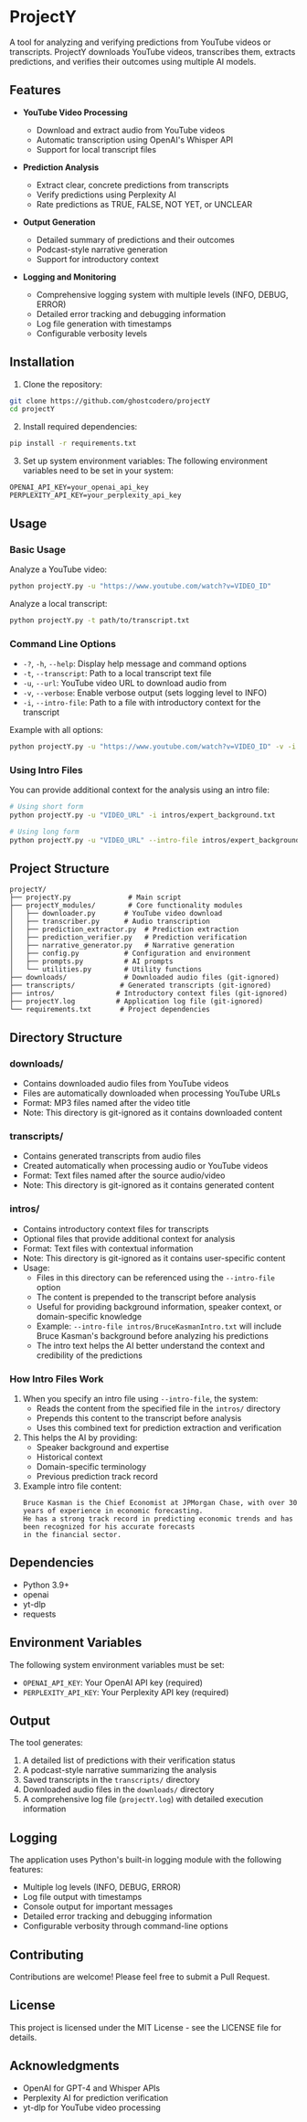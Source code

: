# ProjectY

A tool for analyzing and verifying predictions from YouTube videos or transcripts. ProjectY downloads YouTube videos, transcribes them, extracts predictions, and verifies their outcomes using multiple AI models.

## Features

- **YouTube Video Processing**
  - Download and extract audio from YouTube videos
  - Automatic transcription using OpenAI's Whisper API
  - Support for local transcript files

- **Prediction Analysis**
  - Extract clear, concrete predictions from transcripts
  - Verify predictions using Perplexity AI
  - Rate predictions as TRUE, FALSE, NOT YET, or UNCLEAR

- **Output Generation**
  - Detailed summary of predictions and their outcomes
  - Podcast-style narrative generation
  - Support for introductory context

- **Logging and Monitoring**
  - Comprehensive logging system with multiple levels (INFO, DEBUG, ERROR)
  - Detailed error tracking and debugging information
  - Log file generation with timestamps
  - Configurable verbosity levels

## Installation

1. Clone the repository:
```bash
git clone https://github.com/ghostcodero/projectY
cd projectY
```

2. Install required dependencies:
```bash
pip install -r requirements.txt
```

3. Set up system environment variables:
The following environment variables need to be set in your system:
```
OPENAI_API_KEY=your_openai_api_key
PERPLEXITY_API_KEY=your_perplexity_api_key
```

## Usage

### Basic Usage

Analyze a YouTube video:
```bash
python projectY.py -u "https://www.youtube.com/watch?v=VIDEO_ID"
```

Analyze a local transcript:
```bash
python projectY.py -t path/to/transcript.txt
```

### Command Line Options

- `-?`, `-h`, `--help`: Display help message and command options
- `-t`, `--transcript`: Path to a local transcript text file
- `-u`, `--url`: YouTube video URL to download audio from
- `-v`, `--verbose`: Enable verbose output (sets logging level to INFO)
- `-i`, `--intro-file`: Path to a file with introductory context for the transcript

Example with all options:
```bash
python projectY.py -u "https://www.youtube.com/watch?v=VIDEO_ID" -v -i intros/context.txt
```

### Using Intro Files
You can provide additional context for the analysis using an intro file:
```bash
# Using short form
python projectY.py -u "VIDEO_URL" -i intros/expert_background.txt

# Using long form
python projectY.py -u "VIDEO_URL" --intro-file intros/expert_background.txt
```

## Project Structure

```
projectY/
├── projectY.py              # Main script
├── projectY_modules/        # Core functionality modules
│   ├── downloader.py       # YouTube video download
│   ├── transcriber.py      # Audio transcription
│   ├── prediction_extractor.py  # Prediction extraction
│   ├── prediction_verifier.py   # Prediction verification
│   ├── narrative_generator.py   # Narrative generation
│   ├── config.py           # Configuration and environment
│   ├── prompts.py          # AI prompts
│   └── utilities.py        # Utility functions
├── downloads/              # Downloaded audio files (git-ignored)
├── transcripts/           # Generated transcripts (git-ignored)
├── intros/               # Introductory context files (git-ignored)
├── projectY.log          # Application log file (git-ignored)
└── requirements.txt       # Project dependencies
```

## Directory Structure

### downloads/
- Contains downloaded audio files from YouTube videos
- Files are automatically downloaded when processing YouTube URLs
- Format: MP3 files named after the video title
- Note: This directory is git-ignored as it contains downloaded content

### transcripts/
- Contains generated transcripts from audio files
- Created automatically when processing audio or YouTube videos
- Format: Text files named after the source audio/video
- Note: This directory is git-ignored as it contains generated content

### intros/
- Contains introductory context files for transcripts
- Optional files that provide additional context for analysis
- Format: Text files with contextual information
- Note: This directory is git-ignored as it contains user-specific content
- Usage:
  - Files in this directory can be referenced using the `--intro-file` option
  - The content is prepended to the transcript before analysis
  - Useful for providing background information, speaker context, or domain-specific knowledge
  - Example: `--intro-file intros/BruceKasmanIntro.txt` will include Bruce Kasman's background before analyzing his predictions
  - The intro text helps the AI better understand the context and credibility of the predictions

### How Intro Files Work
1. When you specify an intro file using `--intro-file`, the system:
   - Reads the content from the specified file in the `intros/` directory
   - Prepends this content to the transcript before analysis
   - Uses this combined text for prediction extraction and verification
2. This helps the AI by providing:
   - Speaker background and expertise
   - Historical context
   - Domain-specific terminology
   - Previous prediction track record
3. Example intro file content:
   ```
   Bruce Kasman is the Chief Economist at JPMorgan Chase, with over 30 years of experience in economic forecasting. 
   He has a strong track record in predicting economic trends and has been recognized for his accurate forecasts 
   in the financial sector.
   ```

## Dependencies

- Python 3.9+
- openai
- yt-dlp
- requests

## Environment Variables

The following system environment variables must be set:
- `OPENAI_API_KEY`: Your OpenAI API key (required)
- `PERPLEXITY_API_KEY`: Your Perplexity API key (required)

## Output

The tool generates:
1. A detailed list of predictions with their verification status
2. A podcast-style narrative summarizing the analysis
3. Saved transcripts in the `transcripts/` directory
4. Downloaded audio files in the `downloads/` directory
5. A comprehensive log file (`projectY.log`) with detailed execution information

## Logging

The application uses Python's built-in logging module with the following features:
- Multiple log levels (INFO, DEBUG, ERROR)
- Log file output with timestamps
- Console output for important messages
- Detailed error tracking and debugging information
- Configurable verbosity through command-line options

## Contributing

Contributions are welcome! Please feel free to submit a Pull Request.

## License

This project is licensed under the MIT License - see the LICENSE file for details.

## Acknowledgments

- OpenAI for GPT-4 and Whisper APIs
- Perplexity AI for prediction verification
- yt-dlp for YouTube video processing
